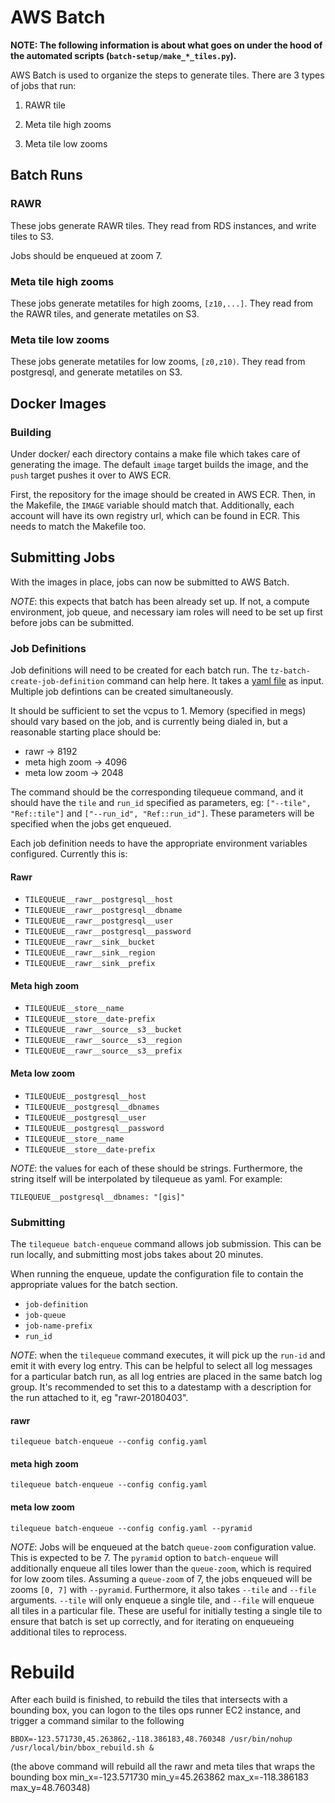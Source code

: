 AWS Batch
=========

**NOTE: The following information is about what goes on under the hood of the automated scripts (`batch-setup/make_*_tiles.py`).**

AWS Batch is used to organize the steps to generate tiles. There are 3 types of jobs that run:

1. RAWR tile

2. Meta tile high zooms

3. Meta tile low zooms

Batch Runs
----------

### RAWR

These jobs generate RAWR tiles. They read from RDS instances, and write tiles to S3.

Jobs should be enqueued at zoom 7.

### Meta tile high zooms

These jobs generate metatiles for high zooms, `[z10,...]`. They read from the RAWR tiles, and generate metatiles on S3.

### Meta tile low zooms

These jobs generate metatiles for low zooms, `[z0,z10)`. They read from postgresql, and generate metatiles on S3.

Docker Images
-------------

### Building

Under docker/ each directory contains a make file which takes care of generating the image. The default `image` target builds the image, and the `push` target pushes it over to AWS ECR.

First, the repository for the image should be created in AWS ECR. Then, in the Makefile, the `IMAGE` variable should match that. Additionally, each account will have its own registry url, which can be found in ECR. This needs to match the Makefile too.

Submitting Jobs
---------------

With the images in place, jobs can now be submitted to AWS Batch.

*NOTE*: this expects that batch has been already set up. If not, a compute environment, job queue, and necessary iam roles will need to be set up first before jobs can be submitted.

### Job Definitions

Job definitions will need to be created for each batch run. The `tz-batch-create-job-definition` command can help here. It takes a [yaml file](../../go/yml/batch-job-definitions.yaml.sample) as input. Multiple job defintions can be created simultaneously.

It should be sufficient to set the vcpus to 1. Memory (specified in megs) should vary based on the job, and is currently being dialed in, but a reasonable starting place should be:

* rawr -> 8192
* meta high zoom -> 4096
* meta low zoom -> 2048

The command should be the corresponding tilequeue command, and it should have the `tile` and `run_id` specified as parameters, eg: `["--tile", "Ref::tile"]` and `["--run_id", "Ref::run_id"]`. These parameters will be specified when the jobs get enqueued.

Each job definition needs to have the appropriate environment variables configured. Currently this is:

#### Rawr

* `TILEQUEUE__rawr__postgresql__host`
* `TILEQUEUE__rawr__postgresql__dbname`
* `TILEQUEUE__rawr__postgresql__user`
* `TILEQUEUE__rawr__postgresql__password`
* `TILEQUEUE__rawr__sink__bucket`
* `TILEQUEUE__rawr__sink__region`
* `TILEQUEUE__rawr__sink__prefix`

#### Meta high zoom

* `TILEQUEUE__store__name`
* `TILEQUEUE__store__date-prefix`
* `TILEQUEUE__rawr__source__s3__bucket`
* `TILEQUEUE__rawr__source__s3__region`
* `TILEQUEUE__rawr__source__s3__prefix`

#### Meta low zoom

* `TILEQUEUE__postgresql__host`
* `TILEQUEUE__postgresql__dbnames`
* `TILEQUEUE__postgresql__user`
* `TILEQUEUE__postgresql__password`
* `TILEQUEUE__store__name`
* `TILEQUEUE__store__date-prefix`

*NOTE*: the values for each of these should be strings. Furthermore, the string itself will be interpolated by tilequeue as yaml. For example:

    TILEQUEUE__postgresql__dbnames: "[gis]"

### Submitting

The `tilequeue batch-enqueue` command allows job submission. This can be run locally, and submitting most jobs takes about 20 minutes.

When running the enqueue, update the configuration file to contain the appropriate values for the batch section.

* `job-definition`
* `job-queue`
* `job-name-prefix`
* `run_id`

*NOTE*: when the `tilequeue` command executes, it will pick up the `run-id` and emit it with every log entry. This can be helpful to select all log messages for a particular batch run, as all log entries are placed in the same batch log group. It's recommended to set this to a datestamp with a description for the run attached to it, eg "rawr-20180403".

#### rawr

    tilequeue batch-enqueue --config config.yaml

#### meta high zoom

    tilequeue batch-enqueue --config config.yaml

#### meta low zoom

    tilequeue batch-enqueue --config config.yaml --pyramid

*NOTE*: Jobs will be enqueued at the batch `queue-zoom` configuration value. This is expected to be 7.
The `pyramid` option to `batch-enqueue` will additionally enqueue all tiles lower than the `queue-zoom`, which is required for low zoom tiles. Assuming a `queue-zoom` of 7, the jobs enqueued will be zooms `[0, 7]` with `--pyramid`.
Furthermore, it also takes `--tile` and `--file` arguments. `--tile` will only enqueue a single tile, and `--file` will enqueue all tiles in a particular file. These are useful for initially testing a single tile to ensure that batch is set up correctly, and for iterating on enqueueing additional tiles to reprocess.


# Rebuild
After each build is finished, to rebuild the tiles that intersects with a bounding box, you can logon to the tiles ops runner EC2 instance, and trigger a command similar to the following

```
BBOX=-123.571730,45.263862,-118.386183,48.760348 /usr/bin/nohup /usr/local/bin/bbox_rebuild.sh &
```

(the above command will rebuild all the rawr and meta tiles that wraps the bounding box min_x=-123.571730 min_y=45.263862 max_x=-118.386183 max_y=48.760348)
